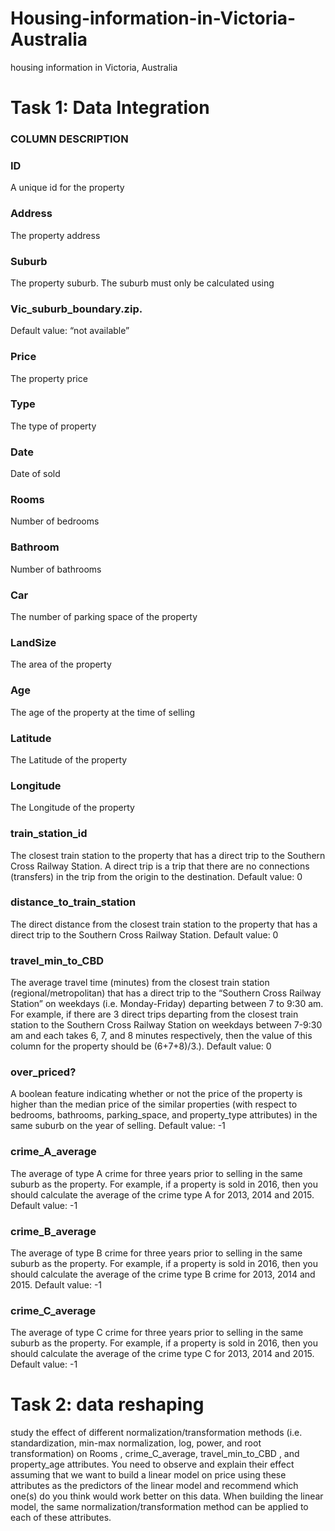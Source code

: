 # Housing-information-in-Victoria-Australia
housing information in Victoria, Australia


# Task 1: Data Integration

### COLUMN DESCRIPTION
### ID
A unique id for the property

### Address
The property address

### Suburb 
The property suburb. The suburb must only be calculated using

### Vic_suburb_boundary.zip.
Default value: “not available”

### Price
The property price

### Type
The type of property

### Date
Date of sold

### Rooms 
Number of bedrooms

### Bathroom
Number of bathrooms

### Car
The number of parking space of the property

### LandSize
The area of the property

### Age
The age of the property at the time of selling

### Latitude
The Latitude of the property

### Longitude
The Longitude of the property

### train_station_id
The closest train station to the property that has a direct trip to the
Southern Cross Railway Station. A direct trip is a trip that there
are no connections (transfers) in the trip from the origin to the
destination. Default value: 0

### distance_to_train_station 
The direct distance from the closest train station to the property
that has a direct trip to the Southern Cross Railway Station.
Default value: 0

### travel_min_to_CBD
The average travel time (minutes) from the closest train station
(regional/metropolitan) that has a direct trip to the “Southern
Cross Railway Station” on weekdays (i.e. Monday-Friday)
departing between 7 to 9:30 am. For example, if there are 3
direct trips departing from the closest train station to the Southern
Cross Railway Station on weekdays between 7-9:30 am and each
takes 6, 7, and 8 minutes respectively, then the value of this
column for the property should be (6+7+8)/3.). Default value: 0

### over_priced? 
A boolean feature indicating whether or not the price of the
property is higher than the median price of the similar properties
(with respect to bedrooms, bathrooms, parking_space, and
property_type attributes) in the same suburb on the year of
selling. Default value: -1

### crime_A_average
The average of type A crime for three years prior to selling in the
same suburb as the property. For example, if a property is sold in
2016, then you should calculate the average of the crime type A
for 2013, 2014 and 2015. Default value: -1

### crime_B_average
The average of type B crime for three years prior to selling in the
same suburb as the property. For example, if a property is sold in
2016, then you should calculate the average of the crime type B
crime for 2013, 2014 and 2015. Default value: -1

### crime_C_average
The average of type C crime for three years prior to selling in the
same suburb as the property. For example, if a property is sold in
2016, then you should calculate the average of the crime type C
for 2013, 2014 and 2015. Default value: -1


# Task 2: data reshaping

study the effect of different normalization/transformation methods (i.e.
standardization, min-max normalization, log, power, and root transformation) on Rooms ,
crime_C_average, travel_min_to_CBD , and property_age attributes. You need to observe and
explain their effect assuming that we want to build a linear model on price using these
attributes as the predictors of the linear model and recommend which one(s) do you think would
work better on this data. When building the linear model, the same normalization/transformation
method can be applied to each of these attributes.
